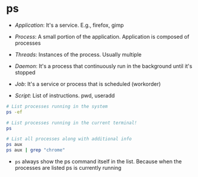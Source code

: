 # ps

- _Application_: It's a service. E.g., firefox, gimp
- _Process_: A small portion of the application. Application is composed of processes
- _Threads_: Instances of the process. Usually multiple

- _Daemon_: It's a process that continuously run in the background until it's stopped
- _Job_: It's a service or process that is scheduled (workorder)
- _Script_: List of instructions. pwd, useradd

```bash
# List processes running in the system
ps -ef

# List processes running in the current terminal!
ps

# List all processes along with additional info
ps aux
ps aux | grep "chrome"
```

- `ps` always show the ps command itself in the list. Because when the processes are listed ps is currently running
